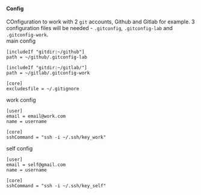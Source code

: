 #### Config
COnfiguration to work with 2 ```git``` accounts, Github and Gitlab for example. 3 configuration files will be needed - ```.gitconfig```, ```.gitconfig-lab``` and ```.gitconfig-work```.  
main config
```
[includeIf "gitdir:~/github"]
path = ~/github/.gitconfig-lab

[includeIf "gitdir:~/gitlab/"]
path = ~/gitlab/.gitconfig-work
 
[core]
excludesfile = ~/.gitignore
```  
work config
```
[user]
email = email@work.com
name = username
 
[core]
sshCommand = "ssh -i ~/.ssh/key_work"
```  
self config
```
[user]
email = self@gmail.com
name = username

[core]
sshCommand = "ssh -i ~/.ssh/key_self"
```  
